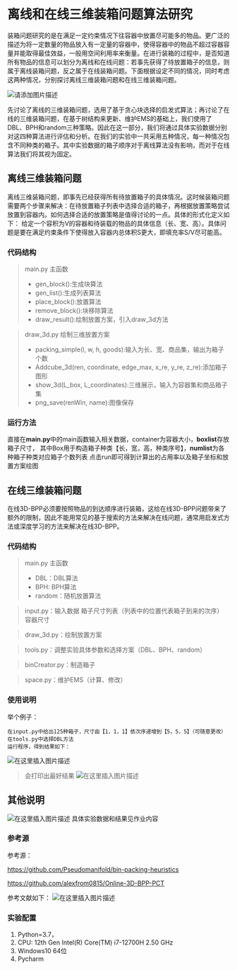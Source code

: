 # 离线和在线三维装箱问题算法研究
装箱问题研究的是在满足一定约束情况下往容器中放置尽可能多的物品。更广泛的描述为将一定数量的物品放入有一定量的容器中，使得容器中的物品不超过容器容量并能取得最佳效益，一般用空间利用率来衡量。在进行装箱的过程中，是否知道所有物品的信息可以划分为离线和在线问题：若事先获得了待放置箱子的信息，则属于离线装箱问题，反之属于在线装箱问题。下面根据设定不同的情况，同时考虑这两种情况，分别探讨离线三维装箱问题和在线三维装箱问题。

![请添加图片描述](https://img-blog.csdnimg.cn/0c8981071fc14e4b892fd1f51da7c9cd.png)


先讨论了离线的三维装箱问题，选用了基于贪心块选择的启发式算法；再讨论了在线的三维装箱问题，在基于树结构来更新、维护EMS的基础上，我们使用了DBL、BPH和random三种策略。因此在这一部分，我们将通过具体实验数据分别对这四种算法进行评估和分析。在我们的实验中一共采用五种情况，每一种情况包含不同种类的箱子。其中实验数据的箱子顺序对于离线算法没有影响，而对于在线算法我们将其视为固定。
## 离线三维装箱问题
离线三维装箱问题，即事先已经获得所有待放置箱子的具体情况。这时候装箱问题需要两个步骤来解决：在待放置箱子列表中选择合适的箱子，再根据放置策略尝试放置到容器内。如何选择合适的放置策略是值得讨论的一点。具体的形式化定义如下：
给定一个容积为V的容器和待装载的物品的具体信息（长、宽、高）。具体问题是要在满足约束条件下使得放入容器内总体积S更大，即填充率S/V尽可能高。
### 代码结构
>main.py 主函数
> * gen_block():生成块算法
> * gen_list():生成列表算法
> * place_block():放置算法
> * remove_block():块移除算法
> * draw_result():绘制放置方案，引入draw_3d方法

> draw_3d.py  绘制三维放置方案
> * packing_simple(l, w, h, goods):输入为长、宽、商品集，输出为箱子个数
> * Addcube_3d(ren, coordinate, edge_max, x_re, y_re, z_re):添加箱子图形
> * show_3d(L_box, L_coordinates):三维展示，输入为容器集和商品箱子集
> * png_save(renWin, name):图像保存
### 运行方法
直接在**main.py**中的main函数输入相关数据，container为容器大小，**boxlist**存放箱子尺寸，
其中Box用于构造箱子种类【长，宽，高，种类序号】，**numlist**为各种箱子种类对应箱子个数列表
点击run即可得到计算出的占用率以及箱子坐标和放置方案绘图

## 在线三维装箱问题
在线3D-BPP必须要按照物品的到达顺序进行装箱，这给在线3D-BPP问题带来了额外的限制，因此不能用常见的基于搜索的方法来解决在线问题，通常用启发式方法或深度学习的方法来解决在线3D-BPP。
### 代码结构
>main.py 主函数
> * DBL：DBL算法
> * BPH: BPH算法
> * random：随机放置算法

>input.py：输入数据 箱子尺寸列表（列表中的位置代表箱子到来的次序） 容器尺寸

> draw_3d.py：绘制放置方案

> tools.py：调整实验具体参数和选择方案（DBL、BPH、random）

> binCreator.py：制造箱子

> space.py：维护EMS（计算、修改）
### 使用说明
举个例子：
```
在input.py中给出125种箱子，尺寸由【1，1，1】依次序递增到【5，5，5】（可随意更改）
在tools.py中选择DBL方法
运行程序，得到结果如下：
```
![在这里插入图片描述](https://img-blog.csdnimg.cn/2d29c25ea07b494a8d2cf92ac0028d70.png)
>会打印出最好结果
![在这里插入图片描述](https://img-blog.csdnimg.cn/f2621ef9ab8a4389ab77a9a04c5f5131.png)

## 其他说明
![在这里插入图片描述](https://img-blog.csdnimg.cn/dc47fcb1e4584f1083ee2cab69a4824e.png)
具体实验数据和结果见作业内容

### 参考源

参考源：

https://github.com/Pseudomanifold/bin-packing-heuristics

https://github.com/alexfrom0815/Online-3D-BPP-PCT


参考文献如下：
![在这里插入图片描述](https://img-blog.csdnimg.cn/1d07ba5c5be845b49107973b195e6d0c.png)


### 实验配置
1. Python=3.7，
2. CPU: 12th Gen Intel(R) Core(TM) i7-12700H  2.50 GHz
3. Windows10 64位
4. Pycharm

